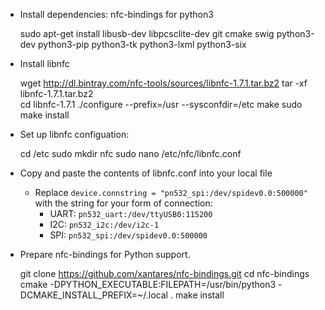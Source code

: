 * Install dependencies: nfc-bindings for python3


    sudo apt-get install libusb-dev libpcsclite-dev git cmake swig python3-dev python3-pip python3-tk python3-lxml python3-six
    

* Install libnfc


    wget http://dl.bintray.com/nfc-tools/sources/libnfc-1.7.1.tar.bz2
    tar -xf libnfc-1.7.1.tar.bz2  
    cd libnfc-1.7.1
    ./configure --prefix=/usr --sysconfdir=/etc
    make
    sudo make install 
    
* Set up libnfc configuation:


    cd /etc
    sudo mkdir nfc
    sudo nano /etc/nfc/libnfc.conf
    
* Copy and paste the contents of libnfc.conf into your local file
  * Replace `device.connstring = "pn532_spi:/dev/spidev0.0:500000"` with the string for your form of connection:
    * UART: `pn532_uart:/dev/ttyUSB0:115200`
    * I2C: `pn532_i2c:/dev/i2c-1`
    * SPI: `pn532_spi:/dev/spidev0.0:500000`
    
* Prepare nfc-bindings for Python support.


    git clone https://github.com/xantares/nfc-bindings.git
    cd nfc-bindings
    cmake -DPYTHON_EXECUTABLE:FILEPATH=/usr/bin/python3 -DCMAKE_INSTALL_PREFIX=~/.local .
    make install